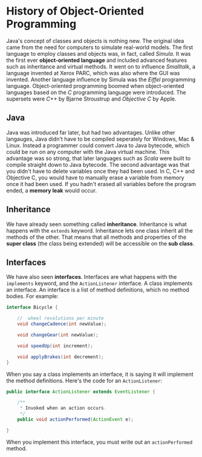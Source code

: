 History of Object-Oriented Programming
===
Java's concept of classes and objects is nothing new. The original idea came from the need for computers to simulate real-world models. The first language to employ classes and objects was, in fact, called *Simula*. It was the first ever **object-oriented language** and included advanced features such as inheritance and virtual methods. It went on to influence *Smalltalk*, a language invented at Xerox PARC, which was also where the GUI was invented. Another language influence by Simula was the *Eiffel* programming language. Object-oriented programming boomed when object-oriented languages based on the *C* programming language were introduced. The supersets were *C++* by Bjarne Stroustrup and *Objective C* by Apple. 

## Java
Java was introduced far later, but had two advantages. Unlike other langauges, Java didn't have to be compiled seperately for Windows, Mac & Linux. Instead a programmer could convert Java to Java bytecode, which could be run on any computer with the Java virtual machine. This advantage was so strong, that later languages such as *Scala* were built to compile straight down to Java bytecode. The second advantage was that you didn't have to delete variables once they had been used. In C, C++ and Objective C, you would have to manually erase a variable from memory once it had been used. If you hadn't erased all variables before the program ended, a **memory leak** would occur.

## Inheritance
We have already seen something called  **inheritance**. Inheritance is what happens with the `extends` keyword. Inheritance lets one class inherit all the methods of the other. That means that all methods and properties of the **super class** (the class being extended) will be accessible on the **sub class**.

## Interfaces
We have also seen **interfaces**. Interfaces are what happens with the `implements` keyword, and the `ActionListener` interface. A class implements an interface. An interface is a list of method definitions, which no method bodies. For example:
```java
interface Bicycle {

    //  wheel revolutions per minute
    void changeCadence(int newValue);

    void changeGear(int newValue);

    void speedUp(int increment);

    void applyBrakes(int decrement);
}
```
When you say a class implements an interface, it is saying it will implement the method definitions. Here's the code for an `ActionListener`:
```java
public interface ActionListener extends EventListener {

    /**
     * Invoked when an action occurs.
     */
    public void actionPerformed(ActionEvent e);

}
```
When you implement this interface, you must write out an `actionPerformed` method.
